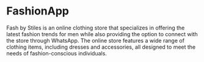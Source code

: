 # FashionApp
Fash by Stiles is an online clothing store that specializes in offering the latest fashion trends for men while also providing the option to connect with the store through WhatsApp. The online store features a wide range of clothing items, including dresses and accessories, all designed to meet the needs of fashion-conscious individuals.
